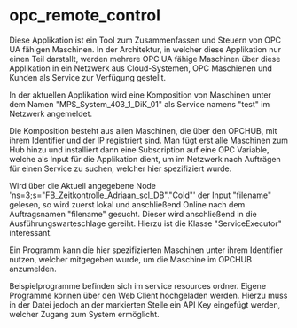 # opc_remote_control

Diese Applikation ist ein Tool zum Zusammenfassen und Steuern von OPC UA fähigen Maschinen.
In der Architektur, in welcher diese Applikation nur einen Teil darstallt, werden mehrere OPC UA fähige Maschinen über diese Applikation in ein Netzwerk aus Cloud-Systemen, OPC Maschienen und Kunden als Service zur Verfügung gestellt.

In der aktuellen Applikation wird eine Komposition von Maschinen unter dem Namen "MPS_System_403_1_DiK_01" als Service namens "test" im Netzwerk angemeldet.

Die Komposition besteht aus allen Maschinen, die über den OPCHUB, mit ihrem Identifier und der IP registriert sind.
Man fügt erst alle Maschinen zum Hub hinzu und installiert dann eine Subscription auf eine OPC Variable, welche als Input für die Applikation dient, um im Netzwerk nach Aufträgen für einen Service zu suchen, welcher hier spezifiziert wurde.

Wird über die Aktuell angegebene Node 'ns=3;s="FB_Zeitkontrolle_Adriaan_scl_DB"."CoId"' der Input "filename" gelesen, so wird zuerst lokal und anschließend Online nach dem Auftragsnamen "filename" gesucht. Dieser wird anschließend in die Ausführungswarteschlage gereiht.
Hierzu ist die Klasse "ServiceExecutor" interessant.

Ein Programm kann die hier spezifizierten Maschinen unter ihrem Identifier nutzen, welcher mitgegeben wurde, um die Maschine im OPCHUB anzumelden.

Beispielprogramme befinden sich im service resources ordner.
Eigene Programme können über den Web Client hochgeladen werden. Hierzu muss in der Datei jedoch an der markierten Stelle ein API Key eingefügt werden, welcher Zugang zum System ermöglicht.
